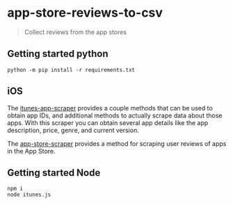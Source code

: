 # app-store-reviews-to-csv

> Collect reviews from the app stores

## Getting started python

```console
python -m pip install -r requirements.txt
```

## iOS

The [itunes-app-scraper](https://github.com/digitalmethodsinitiative/itunes-app-scraper) provides a couple methods that can be used to obtain app IDs, and additional methods to actually scrape data about those apps. With this scraper you can obtain several app details like the app description, price, genre, and current version.

The [app-store-scraper](https://github.com/cowboy-bebug/app-store-scraper) provides a method for scraping user reviews of apps in the App Store.

## Getting started Node

```console
npm i
node itunes.js
```
